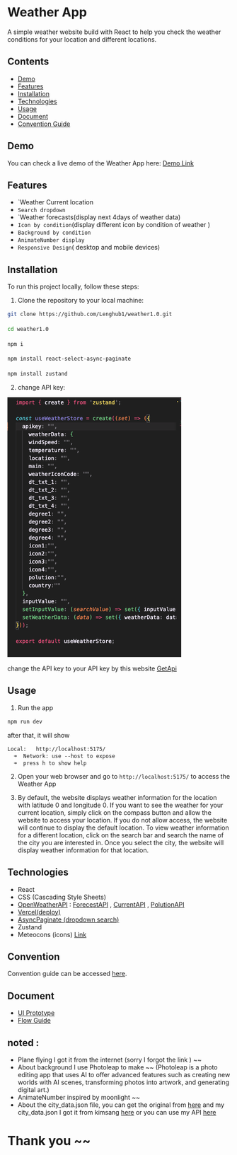 # Weather App

A simple weather website build with React to help you check the weather conditions for your location and different locations.

## Contents

- [Demo](#demo)
- [Features](#features)
- [Installation](#installation)
- [Technologies](#technologies)
- [Usage](#usage)
- [Document](#document)
- [Convention Guide](#convention)

## Demo

You can check a live demo of the Weather App here: [Demo Link](https://weather-tourleng.vercel.app/)

## Features

- `Weather Current location
- `Search dropdown`
- `Weather forecasts(display next 4days of weather data)
- `Icon by condition`(display different icon by condition of weather )
- `Background by condition`
- `AnimateNumber display`
- `Responsive Design`( desktop and mobile devices)

## Installation 

To run this project locally, follow these steps:

1. Clone the repository to your local machine:

``` bash
git clone https://github.com/Lenghub1/weather1.0.git

cd weather1.0

npm i

npm install react-select-async-paginate

npm install zustand
```

2. change API key:

![Apikey](/src/assets/apikeySs.png)

change the API key to your API key by this website [GetApi](https://home.openweathermap.org/api_keys)

## Usage

1. Run the app

```bash
npm run dev
```
after that, it will show
```
Local:   http://localhost:5175/
  ➜  Network: use --host to expose
  ➜  press h to show help
```
2. Open your web browser and go to `http://localhost:5175/` to access the Weather App

3. By default, the website displays weather information for the location with latitude 0 and longitude 0. If you want to see the weather for your current location, simply click on the compass button and allow the website to access your location. If you do not allow access, the website will continue to display the default location. To view weather information for a different location, click on the search bar and search the name of the city you are interested in. Once you select the city, the website will display weather information for that location.

## Technologies
- React
- CSS (Cascading Style Sheets)
- [OpenWeatherAPI](https://openweathermap.org/api) : [ForecestAPI](https://openweathermap.org/forecast5) , [CurrentAPI](https://openweathermap.org/current) , [PolutionAPI](https://openweathermap.org/api/air-pollution)
- [Vercel(deploy)](https://vercel.com/new)
- [AsyncPaginate (dropdown search)](https://www.npmjs.com/package/react-select-async-paginate)
- Zustand
- Meteocons (icons) [Link](https://bas.dev/work/meteocons)
## Convention
Convention guide can be accessed [here](/document/convention-guide.md).

## Document

- [UI Prototype](https://www.figma.com/file/n2YhbGxZbWdDZsWz0N0YIR/WeatherApp-TourLeng?type=design&node-id=0%3A1&mode=design&t=HEWIbvS7cMvWGwKO-1)
- [Flow Guide](https://zpl.io/p1D7eMJ)
## noted :
- Plane flying I got it from the internet (sorry I forgot the link ) ~~
- About background I use Photoleap to make ~~ (Photoleap is a photo editing app that uses AI to offer advanced features such as creating new worlds with AI scenes, transforming photos into artwork, and generating digital art.)
- AnimateNumber inspired by moonlight ~~
- About the city_data.json file, you can get the original from [here](http://bulk.openweathermap.org/sample/) and my city_data.json I got it from kimsang [here](https://github.com/anb-hq/CnD_Mok_Kimsang_Weather/tree/main/src/data) or you can use my API [here](https://lenghub1.github.io/city_json/cityname_data.json) 
# Thank you ~~ 
